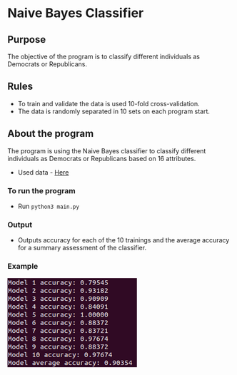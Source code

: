 # Naive Bayes Classifier
## Purpose
The objective of the program is to classify different individuals as Democrats or Republicans.

## Rules
- To train and validate the data is used 10-fold cross-validation.
- The data is randomly separated in 10 sets on each program start.

## About the program
The program is using the Naive Bayes classifier to classify different individuals as Democrats or Republicans based on 16 attributes.

- Used data - [Here](http://archive.ics.uci.edu/ml/datasets/Congressional+Voting+Records)

### To run the program
- Run `python3 main.py`

### Output
- Outputs accuracy for each of the 10 trainings and the average accuracy for a summary assessment of the classifier.

### Example
![Example](https://github.com/luntropy/naive-bayes-classifier/blob/main/images/output-example.png)
